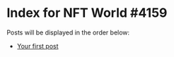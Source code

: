 # Index for NFT World #4159
Posts will be displayed in the order below:

- [Your first post](./001-first.md)

